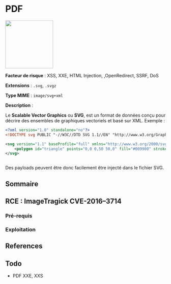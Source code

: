 # PDF

<img src="logo_svg.png" title="" alt="" height="150">

**Facteur de risque** : XSS, XXE, HTML Injection, ,OpenRedirect, SSRF, DoS

**Extensions** : `.svg`, `.svgz`

**Type MIME** : `image/svg+xml`

**Description** : 

Le **Scalable Vector Graphics** ou **SVG**, est un format de données conçu pour décrire des ensembles de graphiques vectoriels et basé sur XML. Exemple :

```svg
<?xml version="1.0" standalone="no"?>
<!DOCTYPE svg PUBLIC "-//W3C//DTD SVG 1.1//EN" "http://www.w3.org/Graphics/SVG/1.1/DTD/svg11.dtd">

<svg version="1.1" baseProfile="full" xmlns="http://www.w3.org/2000/svg">
    <polygon id="triangle" points="0,0 0,50 50,0" fill="#009900" stroke="#004400"/>
</svg>
```

<img title="" src="XSS/xss.svg">

Des payloads peuvent être donc facilement être injecté dans le fichier SVG.

## Sommaire

## RCE : ImageTragick CVE-2016–3714

### Pré-requis

### Exploitation

## References

## Todo

- PDF XXE, XXS
